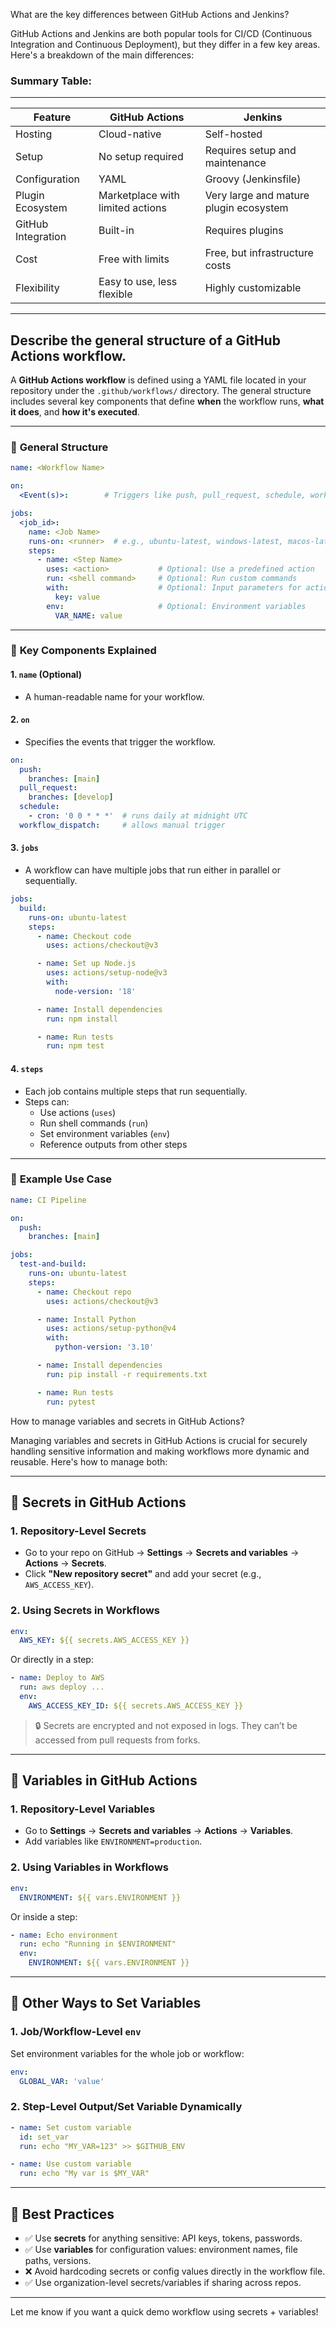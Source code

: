 What are the key differences between GitHub Actions and Jenkins?

GitHub Actions and Jenkins are both popular tools for CI/CD (Continuous Integration and Continuous Deployment), but they differ in a few key areas. Here's a breakdown of the main differences:

### Summary Table:
---------------------------------------------------------------------------------------------------------
| Feature               | GitHub Actions                        | Jenkins                               |
|-----------------------|----------------------------------------|--------------------------------------|
| Hosting               | Cloud-native                          | Self-hosted                           |
| Setup                 | No setup required                     | Requires setup and maintenance        |
| Configuration         | YAML                                  | Groovy (Jenkinsfile)                  |
| Plugin Ecosystem      | Marketplace with limited actions      | Very large and mature plugin ecosystem|
| GitHub Integration    | Built-in                              | Requires plugins                      |
| Cost                  | Free with limits                      | Free, but infrastructure costs        |
| Flexibility           | Easy to use, less flexible            | Highly customizable                   |
---------------------------------------------------------------------------------------------------------


## Describe the general structure of a GitHub Actions workflow.

A **GitHub Actions workflow** is defined using a YAML file located in your repository under the `.github/workflows/` directory. The general structure includes several key components that define **when** the workflow runs, **what it does**, and **how it's executed**.

---

### 🔧 **General Structure**

```yaml
name: <Workflow Name>

on:
  <Event(s)>:        # Triggers like push, pull_request, schedule, workflow_dispatch, etc.

jobs:
  <job_id>:
    name: <Job Name>
    runs-on: <runner>  # e.g., ubuntu-latest, windows-latest, macos-latest
    steps:
      - name: <Step Name>
        uses: <action>           # Optional: Use a predefined action
        run: <shell command>     # Optional: Run custom commands
        with:                    # Optional: Input parameters for actions
          key: value
        env:                     # Optional: Environment variables
          VAR_NAME: value
```

---

### 🧩 **Key Components Explained**

#### **1. `name` (Optional)**
- A human-readable name for your workflow.

#### **2. `on`**
- Specifies the events that trigger the workflow.
```yaml
on:
  push:
    branches: [main]
  pull_request:
    branches: [develop]
  schedule:
    - cron: '0 0 * * *'  # runs daily at midnight UTC
  workflow_dispatch:     # allows manual trigger
```

#### **3. `jobs`**
- A workflow can have multiple jobs that run either in parallel or sequentially.
```yaml
jobs:
  build:
    runs-on: ubuntu-latest
    steps:
      - name: Checkout code
        uses: actions/checkout@v3

      - name: Set up Node.js
        uses: actions/setup-node@v3
        with:
          node-version: '18'

      - name: Install dependencies
        run: npm install

      - name: Run tests
        run: npm test
```

#### **4. `steps`**
- Each job contains multiple steps that run sequentially.
- Steps can:
  - Use actions (`uses`)
  - Run shell commands (`run`)
  - Set environment variables (`env`)
  - Reference outputs from other steps

---

### 🧠 **Example Use Case**

```yaml
name: CI Pipeline

on:
  push:
    branches: [main]

jobs:
  test-and-build:
    runs-on: ubuntu-latest
    steps:
      - name: Checkout repo
        uses: actions/checkout@v3

      - name: Install Python
        uses: actions/setup-python@v4
        with:
          python-version: '3.10'

      - name: Install dependencies
        run: pip install -r requirements.txt

      - name: Run tests
        run: pytest
```


How to manage variables and secrets in GitHub Actions?

Managing variables and secrets in GitHub Actions is crucial for securely handling sensitive information and making workflows more dynamic and reusable. Here's how to manage both:

---

## 🔐 **Secrets in GitHub Actions**

### **1. Repository-Level Secrets**
- Go to your repo on GitHub → **Settings** → **Secrets and variables** → **Actions** → **Secrets**.
- Click **"New repository secret"** and add your secret (e.g., `AWS_ACCESS_KEY`).

### **2. Using Secrets in Workflows**
```yaml
env:
  AWS_KEY: ${{ secrets.AWS_ACCESS_KEY }}
```

Or directly in a step:
```yaml
- name: Deploy to AWS
  run: aws deploy ...
  env:
    AWS_ACCESS_KEY_ID: ${{ secrets.AWS_ACCESS_KEY }}
```

> 🔒 Secrets are encrypted and not exposed in logs. They can’t be accessed from pull requests from forks.

---

## 🧮 **Variables in GitHub Actions**

### **1. Repository-Level Variables**
- Go to **Settings** → **Secrets and variables** → **Actions** → **Variables**.
- Add variables like `ENVIRONMENT=production`.

### **2. Using Variables in Workflows**
```yaml
env:
  ENVIRONMENT: ${{ vars.ENVIRONMENT }}
```

Or inside a step:
```yaml
- name: Echo environment
  run: echo "Running in $ENVIRONMENT"
  env:
    ENVIRONMENT: ${{ vars.ENVIRONMENT }}
```

---

## 🎯 **Other Ways to Set Variables**

### **1. Job/Workflow-Level `env`**
Set environment variables for the whole job or workflow:
```yaml
env:
  GLOBAL_VAR: 'value'
```

### **2. Step-Level Output/Set Variable Dynamically**
```yaml
- name: Set custom variable
  id: set_var
  run: echo "MY_VAR=123" >> $GITHUB_ENV

- name: Use custom variable
  run: echo "My var is $MY_VAR"
```

---

## 🧩 **Best Practices**
- ✅ Use **secrets** for anything sensitive: API keys, tokens, passwords.
- ✅ Use **variables** for configuration values: environment names, file paths, versions.
- ❌ Avoid hardcoding secrets or config values directly in the workflow file.
- ✅ Use organization-level secrets/variables if sharing across repos.

---

Let me know if you want a quick demo workflow using secrets + variables!

